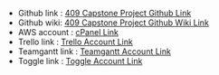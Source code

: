 * Github link : [409 Capstone Project Github Link](https://github.com/JosmiJose14/dgl-409-capstone-project-JosmiJose14)
* Github wiki:  [409 Capstone Project Github Wiki Link](https://github.com/nic-dgl409-wi24/dgl-409-capstone-project-JosmiJose14/wiki)
* AWS account : [cPanel Link](https://dgl409.jjose.imgd.ca/)
* Trello link : [Trello Account Link](https://trello.com/u/josmijose2)
* Teamgantt link : [Teamgantt Account Link](https://app.teamgantt.com/my-projects)
* Toggle link : [Toggle Account Link](https://track.toggl.com/onboarding)



